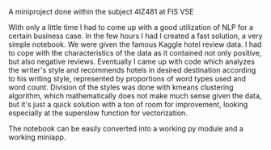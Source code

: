 A miniproject done within the subject 4IZ481 at FIS VSE

With only a little time I had to come up with a good utilization of NLP for a certain business case. In the few hours I had I created a fast solution, a very simple notebook.
We were given the famous Kaggle hotel review data. I had to cope with the characteristics of the data as it contained not only positive, but also negative reviews.
Eventually I came up with code which analyzes the writer's style and recommends hotels in desired destination according to his writing style, represented by proportions 
of word types used and word count. Division of the styles was done with kmeans clustering algorithm, which mathematically does not make much sense given the data, but
it's just a quick solution with a ton of room for improvement, looking especially at the superslow function for vectorization.

The notebook can be easily converted into a working py module and a working miniapp.
